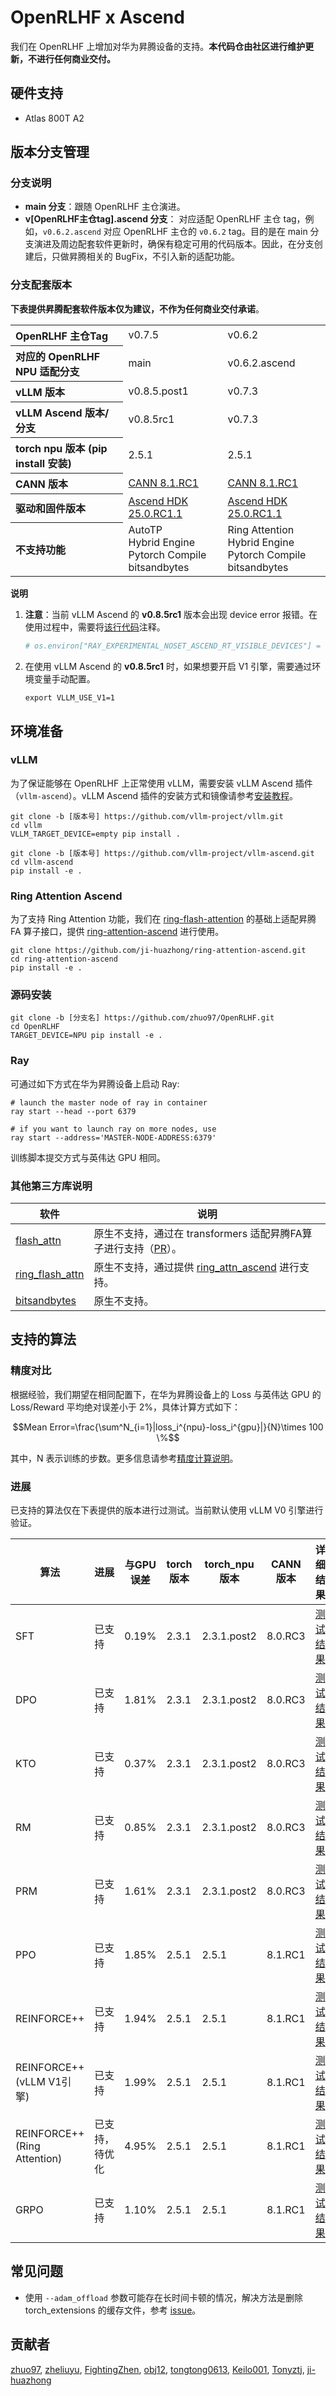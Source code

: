 # OpenRLHF x Ascend

我们在 OpenRLHF 上增加对华为昇腾设备的支持。**本代码仓由社区进行维护更新，不进行任何商业交付。**

## 硬件支持

* Atlas 800T A2

## 版本分支管理

### 分支说明

* **main 分支**：跟随 OpenRLHF 主仓演进。
* **v[OpenRLHF主仓tag].ascend 分支**： 对应适配 OpenRLHF 主仓 tag，例如，`v0.6.2.ascend` 对应 OpenRLHF 主仓的 `v0.6.2` tag。目的是在 main 分支演进及周边配套软件更新时，确保有稳定可用的代码版本。因此，在分支创建后，只做昇腾相关的 BugFix，不引入新的适配功能。

### 分支配套版本

**下表提供昇腾配套软件版本仅为建议，不作为任何商业交付承诺**。

<table>
  <tr>
    <th align="left">OpenRLHF 主仓Tag</th>
    <td>v0.7.5</td>
    <td>v0.6.2</td>
  </tr>
  <tr>
    <th align="left">对应的 OpenRLHF NPU 适配分支</th>
    <td>main</td>
    <td>v0.6.2.ascend</td>
  </tr>
  <tr>
    <th align="left">vLLM 版本</th>
    <td>v0.8.5.post1</td>
    <td>v0.7.3</td>
  </tr>
  <tr>
    <th align="left">vLLM Ascend 版本/分支</th>
    <td>v0.8.5rc1</td>
    <td>v0.7.3</td>
  </tr>
  <tr>
    <th align="left">torch npu 版本 (pip install 安装)</th>
    <td>2.5.1</td>
    <td>2.5.1</td>
  </tr>
  <tr>
    <th align="left">CANN 版本</th>
    <td><a href="https://www.hiascend.com/developer/download/community/result?module=cann&cann=8.1.RC1.beta1">CANN 8.1.RC1</a></td>
    <td><a href="https://www.hiascend.com/developer/download/community/result?module=cann&cann=8.1.RC1.beta1">CANN 8.1.RC1</a></td>
  </tr>
  <tr>
    <th align="left">驱动和固件版本</th>
    <td><a href="https://www.hiascend.com/hardware/firmware-drivers/commercial?product=4&model=26">Ascend HDK 25.0.RC1.1</a></td>
    <td><a href="https://www.hiascend.com/hardware/firmware-drivers/commercial?product=4&model=26">Ascend HDK 25.0.RC1.1</a></td>
  </tr>
  <tr>
    <th align="left">不支持功能</th>
    <td>AutoTP</br>Hybrid Engine</br>Pytorch Compile</br>bitsandbytes</td>
    <td>Ring Attention</br>Hybrid Engine</br>Pytorch Compile</br>bitsandbytes</td>
  </tr>
</table>


**说明**

1. **注意**：当前 vLLM Ascend 的 **v0.8.5rc1** 版本会出现 device error 报错。在使用过程中，需要将[该行代码](https://github.com/vllm-project/vllm-ascend/blob/v0.8.5rc1/vllm_ascend/platform.py#L48)注释。

   ```python
   # os.environ["RAY_EXPERIMENTAL_NOSET_ASCEND_RT_VISIBLE_DEVICES"] = "1"
   ```

2. 在使用 vLLM Ascend 的 **v0.8.5rc1** 时，如果想要开启 V1 引擎，需要通过环境变量手动配置。

   ```shell
   export VLLM_USE_V1=1
   ```

## 环境准备

### vLLM

为了保证能够在 OpenRLHF 上正常使用 vLLM，需要安装 vLLM Ascend 插件（`vllm-ascend`）。vLLM Ascend 插件的安装方式和镜像请参考[安装教程](https://vllm-ascend.readthedocs.io/en/latest/installation.html)。

```shell
git clone -b [版本号] https://github.com/vllm-project/vllm.git
cd vllm
VLLM_TARGET_DEVICE=empty pip install .

git clone -b [版本号] https://github.com/vllm-project/vllm-ascend.git
cd vllm-ascend
pip install -e .
```

### Ring Attention Ascend

为了支持 Ring Attention 功能，我们在 [ring-flash-attention](https://github.com/zhuzilin/ring-flash-attention) 的基础上适配昇腾 FA 算子接口，提供 [ring-attention-ascend](https://github.com/ji-huazhong/ring-attention-ascend) 进行使用。

```shell
git clone https://github.com/ji-huazhong/ring-attention-ascend.git
cd ring-attention-ascend
pip install -e .
```

### 源码安装

```shell
git clone -b [分支名] https://github.com/zhuo97/OpenRLHF.git
cd OpenRLHF
TARGET_DEVICE=NPU pip install -e .
```

### Ray

可通过如下方式在华为昇腾设备上启动 Ray:
```shell
# launch the master node of ray in container
ray start --head --port 6379

# if you want to launch ray on more nodes, use
ray start --address='MASTER-NODE-ADDRESS:6379'
```

训练脚本提交方式与英伟达 GPU 相同。

### 其他第三方库说明

| 软件                                                         | 说明                                                         |
| ------------------------------------------------------------ | ------------------------------------------------------------ |
| [flash_attn](https://github.com/Dao-AILab/flash-attention)   | 原生不支持，通过在 transformers 适配昇腾FA算子进行支持（[PR](https://github.com/huggingface/transformers/pull/36696)）。 |
| [ring_flash_attn](https://github.com/zhuzilin/ring-flash-attention) | 原生不支持，通过提供 [ring_attn_ascend](https://github.com/ji-huazhong/ring-attention-ascend) 进行支持。 |
| [bitsandbytes](https://github.com/bitsandbytes-foundation/bitsandbytes) | 原生不支持。                                                 |

## 支持的算法

### 精度对比

根据经验，我们期望在相同配置下，在华为昇腾设备上的 Loss 与英伟达 GPU 的 Loss/Reward 平均绝对误差小于 2%，具体计算方式如下：

```math
Mean Error=\frac{\sum^N_{i=1}|loss_i^{npu}-loss_i^{gpu}|}{N}\times 100 \%
```

其中，N 表示训练的步数。更多信息请参考[精度计算说明](https://www.hiascend.com/document/detail/zh/Pytorch/600/ptmoddevg/trainingmigrguide/LMaccuracy_0001.html)。

### 进展

已支持的算法仅在下表提供的版本进行过测试。当前默认使用 vLLM V0 引擎进行验证。

| 算法                             | 进展           | 与GPU误差 | torch 版本 | torch_npu 版本 | CANN 版本 | 详细结果                                                     |
| -------------------------------- | -------------- | --------- | ---------- | -------------- | --------- | ------------------------------------------------------------ |
| SFT                              | 已支持         | 0.19%     | 2.3.1      | 2.3.1.post2    | 8.0.RC3   | [测试结果](https://github.com/OpenRLHF/OpenRLHF/pull/605#issuecomment-2567488539) |
| DPO                              | 已支持         | 1.81%     | 2.3.1      | 2.3.1.post2    | 8.0.RC3   | [测试结果](https://github.com/OpenRLHF/OpenRLHF/pull/605#issuecomment-2735122006) |
| KTO                              | 已支持         | 0.37%     | 2.3.1      | 2.3.1.post2    | 8.0.RC3   | [测试结果](https://github.com/OpenRLHF/OpenRLHF/pull/605#issuecomment-2642104300) |
| RM                               | 已支持         | 0.85%     | 2.3.1      | 2.3.1.post2    | 8.0.RC3   | [测试结果](https://github.com/OpenRLHF/OpenRLHF/pull/605#issuecomment-2642104300) |
| PRM                              | 已支持         | 1.61%     | 2.3.1      | 2.3.1.post2    | 8.0.RC3   | [测试结果](https://github.com/OpenRLHF/OpenRLHF/pull/605#issuecomment-2642104300) |
| PPO                              | 已支持         | 1.85%     | 2.5.1      | 2.5.1          | 8.1.RC1   | [测试结果](https://github.com/OpenRLHF/OpenRLHF/pull/605#issuecomment-2974904427) |
| REINFORCE++                      | 已支持         | 1.94%     | 2.5.1      | 2.5.1          | 8.1.RC1   | [测试结果](https://github.com/OpenRLHF/OpenRLHF/pull/605#issuecomment-2735138695) |
| REINFORCE++<br/>(vLLM V1引擎)    | 已支持         | 1.99%     | 2.5.1      | 2.5.1          | 8.1.RC1   | [测试结果](https://github.com/OpenRLHF/OpenRLHF/pull/605#issuecomment-2903104059) |
| REINFORCE++<br/>(Ring Attention) | 已支持，待优化 | 4.95%     | 2.5.1      | 2.5.1          | 8.1.RC1   | [测试结果](https://github.com/OpenRLHF/OpenRLHF/pull/605#issuecomment-2903104059) |
| GRPO                             | 已支持         | 1.10%     | 2.5.1      | 2.5.1          | 8.1.RC1   | [测试结果](https://github.com/OpenRLHF/OpenRLHF/pull/605#issuecomment-2903104059) |

## 常见问题

* 使用 `--adam_offload` 参数可能存在长时间卡顿的情况，解决方法是删除 torch_extensions 的缓存文件，参考 [issue](https://github.com/deepspeedai/DeepSpeed/issues/2816#issuecomment-1450095538)。  

## 贡献者

[zhuo97](https://github.com/zhuo97), [zheliuyu](https://github.com/zheliuyu), [FightingZhen](https://github.com/FightingZhen), [obj12](https://github.com/obj12), [tongtong0613](https://github.com/tongtong0613), [Keilo001](https://github.com/Keilo001), [Tonyztj](https://github.com/Tonyztj), [ji-huazhong](https://github.com/ji-huazhong)

